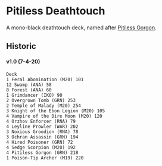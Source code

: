 # Pitiless Deathtouch
A mono-black deathtouch deck, named after [Pitiless Gorgon](https://gatherer.wizards.com/pages/Card/Details.aspx?multiverseid=452968).

## Historic
#### v1.0 (7-4-20)
```
Deck
1 Feral Abomination (M20) 101
12 Swamp (ANA) 58
8 Forest (ANA) 60
1 Grimdancer (IKO) 90
2 Overgrown Tomb (GRN) 253
2 Temple of Malady (M20) 254
3 Knight of the Ebon Legion (M20) 105
4 Vampire of the Dire Moon (M20) 120
4 Orzhov Enforcer (RNA) 79
4 Leyline Prowler (WAR) 202
3 Noxious Groodion (RNA) 78
3 Ochran Assassin (GRN) 194
4 Hired Poisoner (GRN) 72
4 Sedge Scorpion (M20) 192
4 Pitiless Gorgon (GRN) 218
1 Poison-Tip Archer (M19) 220

```